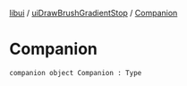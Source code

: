 [libui](../README.md) / [uiDrawBrushGradientStop](README.md) / [Companion](-companion.md)

# Companion

`companion object Companion : Type`
